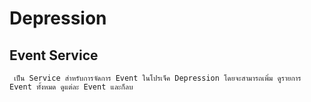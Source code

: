 # Depression
## Event Service
     เป็น Service สำหรับการจัดการ Event ในโปรเจ็ค Depression โดยจะสามารถเพิ่ม ดูรายการ Event ทั้งหมด ดูแต่ละ Event และก็ลบ
